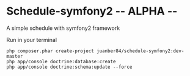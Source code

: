 Schedule-symfony2 -- ALPHA --
=============================

A simple schedule with symfony2 framework

Run in your terminal
	
	php composer.phar create-project juanber84/schedule-symfony2:dev-master
	php app/console doctrine:database:create
	php app/console doctrine:schema:update --force